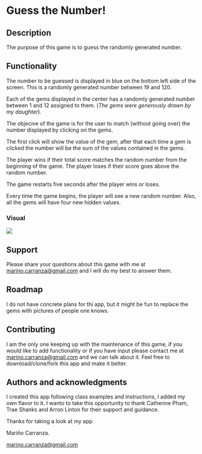 # **Guess the Number!**

## **Description**
The purpose of this game is to guess the randomly generated number.

## **Functionality**
The number to be guessed is displayed in blue on the bottom left side of the screen.
This is a randomly generated number between 19 and 120.

Each of the gems displayed in the center has a randomly generated number between 1 and 12 assigned to them.
(*The gems were generously drawn by my daughter*).

The objecive of the game is for the user to match (without going over) the number displayed by clicking on the gems.

The first click will show the value of the gem, after that each time a gem is clicked the number will be the sum of the values contained in the gems.

The player wins if their total score matches the random number from the beginning of the game.
The player loses if their score goes above the random number.

The game restarts five seconds after the player wins or loses.

Every time the game begins, the player will see a new random number. Also, all the gems will have four new hidden values.


### Visual

<img src="assets/images/clicky.gif">

## **Support**
Please share your questions about this game with me at marino.carranza@gmail.com and I will do my best to answer them.

## **Roadmap**
I do not have concrete plans for thi app, but it might be fun to replace the gems with pictures of people one knows.

## **Contributing**
I am the only one keeping up with the maintenance of this game, if you would like to add functionality or if you have input please contact me at marino.carranza@gmail.com and we can talk about it.
Feel free to download/clone/fork this app and make it better.

## **Authors and acknowledgments**
I created this app following class examples and instructions, I added my own flavor to it.
I wanto to take this opportunity to thank Catherine Pham, Trae Shanks and Arron Linton for their support and guidance.

Thanks for taking a look at my app.

Mariño Carranza.

marino.carranza@gmail.com